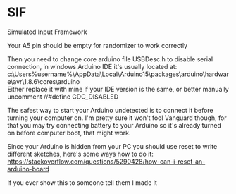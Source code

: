 # SIF
Simulated Input Framework

Your A5 pin should be empty for randomizer to work correctly

Then you need to change core arduino file USBDesc.h to disable serial connection, in windows Arduino IDE it's usually located at: c:\Users\%username%\AppData\Local\Arduino15\packages\arduino\hardware\avr\1.8.6\cores\arduino\
Either replace it with mine if your IDE version is the same, or better manually uncomment //#define CDC_DISABLED

The safest way to start your Arduino undetected is to connect it before turning your computer on. I'm pretty sure it won't fool Vanguard though, for that you may try connecting battery to your Arduino so it's already turned on before computer boot, that might work.

Since your Arduino is hidden from your PC you should use reset to write different sketches, here's some ways how to do it: https://stackoverflow.com/questions/5290428/how-can-i-reset-an-arduino-board

If you ever show this to someone tell them I made it
